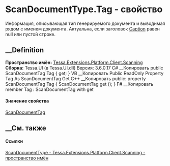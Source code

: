 # ScanDocumentType.Tag - свойство
Информация, описывающая тип генерируемого документа и выводимая рядом с именем
документа. Актуальна, если заголовок
[Caption](P_Tessa_Extensions_Platform_Client_Scanning_ScanDocumentType_Caption.htm)
равен null или пустой строке.
## __Definition
 **Пространство имён:**
[Tessa.Extensions.Platform.Client.Scanning](N_Tessa_Extensions_Platform_Client_Scanning.htm)  
 **Сборка:** Tessa.UI (в Tessa.UI.dll) Версия: 3.6.0.17
C# __Копировать
     public ScanDocumentTag Tag { get; }
VB __Копировать
     Public ReadOnly Property Tag As ScanDocumentTag
    	Get
C++ __Копировать
     public:
    property ScanDocumentTag Tag {
    	ScanDocumentTag get ();
    }
F# __Копировать
     member Tag : ScanDocumentTag with get
#### Значение свойства
[ScanDocumentTag](T_Tessa_Extensions_Platform_Client_Scanning_ScanDocumentTag.htm)
##  __См. также
#### Ссылки
[ScanDocumentType -
](T_Tessa_Extensions_Platform_Client_Scanning_ScanDocumentType.htm)
[Tessa.Extensions.Platform.Client.Scanning - пространство
имён](N_Tessa_Extensions_Platform_Client_Scanning.htm)
